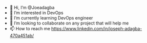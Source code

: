 - 👋 Hi, I’m @Joeadagba
- 👀 I’m interested in DevOps
- 🌱 I’m currently learning DevOps engineer
- 💞️ I’m looking to collaborate on any project that will help me
- 📫 How to reach me https://www.linkedin.com/in/joseph-adagba-470a451ab/

<!---
Joeadagba/Joeadagba is a ✨ special ✨ repository because its `README.md` (this file) appears on your GitHub profile.
You can click the Preview link to take a look at your changes.
--->
